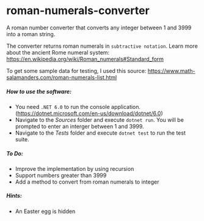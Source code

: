 # roman-numerals-converter

A roman number converter that converts any integer between 1 and 3999 into a roman string.

The converter returns roman numerals in `subtractive notation`. Learn more about the ancient Rome numeral system: https://en.wikipedia.org/wiki/Roman_numerals#Standard_form

To get some sample data for testing, I used this source: https://www.math-salamanders.com/roman-numerals-list.html

##### How to use the software:

- You need `.NET 6.0` to run the console application. (https://dotnet.microsoft.com/en-us/download/dotnet/6.0)
- Navigate to the _Sources_ folder and execute `dotnet run`. You will be prompted to enter an interger between 1 and 3999.
- Navigate to the _Tests_ folder and execute `dotnet test` to run the test suite.

##### To Do:

- Improve the implementation by using recursion
- Support numbers greater than 3999
- Add a method to convert from roman numerals to integer

##### Hints:

- An Easter egg is hidden
